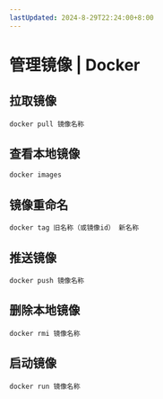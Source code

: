```yaml
---
lastUpdated: 2024-8-29T22:24:00+8:00
---
```


# 管理镜像 | Docker

## 拉取镜像

```docker pull 镜像名称```

## 查看本地镜像

```docker images```

## 镜像重命名

```docker tag 旧名称（或镜像id） 新名称```

## 推送镜像

```docker push 镜像名称```

## 删除本地镜像

```docker rmi 镜像名称```

## 启动镜像

```docker run 镜像名称```
